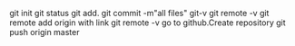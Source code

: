 git init
git status
git add.
git commit -m"all files"
git-v
git remote -v
git remote add origin with link
git remote -v
go to github.Create repository git push origin master
<!---
Marklenorbergado/Marklenorbergado is a ✨ special ✨ repository because its `README.md` (this file) appears on your GitHub profile.
You can click the Preview link to take a look at your changes.
--->
